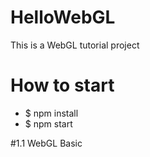 # HelloWebGL

This is a WebGL tutorial project 

# How to start

- $ npm install
- $ npm start




#1.1 WebGL Basic

